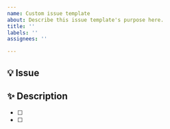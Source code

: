 ```yaml
---
name: Custom issue template
about: Describe this issue template's purpose here.
title: ''
labels: ''
assignees: ''

---
```


## 💡 Issue
> 

## ✨ Description
- [ ]
- [ ]
